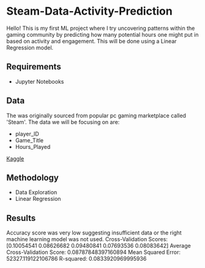 # Steam-Data-Activity-Prediction
Hello!
This is my first ML project where I try uncovering patterns within the gaming community by predicting how many potential hours one might put in based on activity and engagement. This will be done using a Linear Regression model.

## Requirements
- Jupyter Notebooks

## Data
The was originally sourced from popular pc gaming marketplace called 'Steam'. The data we will be focusing on are:
- player_ID
- Game_Title
- Hours_Played

[Kaggle](https://www.kaggle.com/datasets/tamber/steam-video-games)


## Methodology
- Data Exploration
- Linear Regression

## Results
Accuracy score was very low suggesting insufficient data or the right machine learning model was not used.
Cross-Validation Scores: [0.10054541 0.08626682 0.09480841 0.07693536 0.08083642]
Average Cross-Validation Score: 0.08787848397160894
Mean Squared Error: 52327.119122106786
R-squared: 0.0833920969995936
